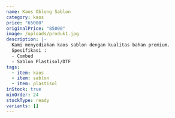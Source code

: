 ```yaml
---
name: Kaos Oblong Sablon
category: kaos
price: "65000"
originalPrice: "85000"
image: /uploads/produk1.jpg
description: |-
  Kami menyediakan kaos sablon dengan kualitas bahan premium.
  Spesifikasi : 
  - Combed 
  - Sablon Plastisol/DTF
tags:
  - item: kaos
  - item: sablon
  - item: plastisol
inStock: true
minOrder: 24
stockType: ready
variants: []
---
```

